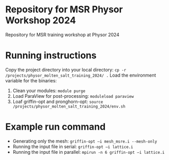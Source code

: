 # Repository for MSR Physor Workshop 2024
Repository for MSR training workshop at Physor 2024

# Running instructions
Copy the project directory into your local directory: `cp -r /projects/physor_molten_salt_training_2024/ .`
Load the environment variable for the binaries:
1. Clean your modules: `module purge`
2. Load ParaView for post-processing: `moduleload paraview`
3. Loaf griffin-opt and pronghorn-opt: `source /projects/physor_molten_salt_training_2024/env.sh`

# Example run command
- Generating only the mesh: `griffin-opt –i mesh_msre.i --mesh-only`
- Running the input file in serial: `griffin-opt –i lattice.i`
- Running the input file in parallel: `mpirun -n 6 griffin-opt –i lattice.i`
